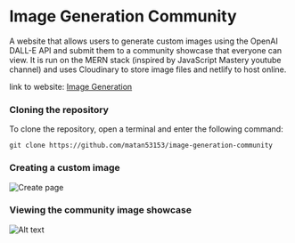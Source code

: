# Image Generation Community

A website that allows users to generate custom images using the OpenAI DALL-E API and submit them to a community showcase that everyone can view. It is run on the MERN stack (inspired by JavaScript Mastery youtube channel) and uses Cloudinary to store image files and netlify to host online.

link to website: [Image Generation](https://charming-smakager-491f0c.netlify.app/)

### Cloning the repository

To clone the repository, open a terminal and enter the following command:
```
git clone https://github.com/matan53153/image-generation-community
```
### Creating a custom image
![Create page](readmeFiles/Capture-2023-10-19-220047.png)

### Viewing the community image showcase
![Alt text](<readmeFiles/Screenshot 2023-10-19 at 10.01.26 PM.png>)
